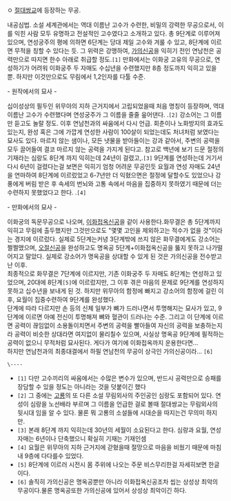 ㅇ [절대쌍교](%EC%A0%88%EB%8C%80%EC%8C%8D%EA%B5%90.md)에 등장하는 무공.

내공심법. 소설 세계관에서는 역대 이름난 고수가 수련한, 비밀의 강력한 무공으로서, 이를 익힌 사람 모두 유명하고 전설적인 고수였다고
소개하고 있다. 총 9단계로 이루어져 있으며, 연성궁주의 평에 의하면 6단계는 당대 제일 고수와 겨룰 수 있고, 8단계에 이르면 무적을 칭할
수 있다는 듯. 그 위력은 강맹하여, [가의신공](%EA%B0%80%EC%9D%98%EC%8B%A0%EA%B3%B5.md)을 익히기
전인 연남천은 공력만으로 따지면 한수 아래로 취급할 정도.`[1]` 만화에서는 이화궁 고유의 무공으로, 연성하기가 어려워 이화궁주 두 자매도
수십년을 수련했지만 8층 정도까지 익히고 있을 뿐. 하지만 이것만으로도 무림에서 1,2인자를 다툴 수준.

\- 원작에서의 묘사 -  

십이성상의 필두인 위무아의 지하 근거지에서 고립되었을때 처음 명칭이 등장하며, 역대 이름난 고수가 수련했다며 연성궁주가 그 이름을 줄줄
읖어댄다. .`[2]` 강소어는 그 이름만 듣고도 놀랄 정도. 이후 연남천과의 싸움에서 다시 언급. 회춘이나 노화방지의 효과도 있는지, 완성
혹은 그에 가깝게 연성한 사람이 100살이 되었는데도 처녀처럼 보였다는 묘사도 있다. 마르지 않는 샘이나, 모든 냇물을 받아들이는 강과
같아서, 주변의 공력을 모두 끌어들여 결코 마르지 않는 공력을 가지게 된다고. 참고로 백년에 보기 드문 절정의 기재라는 심랑도 8단계 까지
익히는데 24년이 걸렸고,.`[3]` 9단계를 연성하는데 거기서 다시 6년이 걸렸다는걸 보면은 익히기 엄청 어려운 무공인듯 요월과 연성
자매도 24년을 연마하여 8단계에 이르렀었고 6-7년만 더 익혔으면은 절정에 달할수도 있었으나 강풍에게 버림 받은 후 속세의 번뇌와 고통
속에서 마음을 집중하지 못하였기 때문에 더는 수련하지 못했었다고 한다. .`[4]`

\- 만화에서의 묘사 -  

이화궁의 독문무공으로 나오며,
[이화접옥신공](%EC%9D%B4%ED%99%94%EC%A0%91%EC%98%A5%EC%8B%A0%EA%B3%B5.md)을 같이
사용한다.화무결은 총 5단계까지 익히고 무림에 출두했지만 그것만으로도 "몇몇 고인을 제외하고는 적수가 없을 것"이라는 경지에 이르렀다.
실제로 5단계는커녕 3단계밖에 쓰지 않은 화무결에게도 강소어는 쩔쩔맸으며,
[오절신공](%EC%98%A4%EC%A0%88%EC%8B%A0%EA%B3%B5.md)을 완성하고도 명옥공 5단계+이화접옥신공을 뚫지
못하고 나가떨어지고 말았다. 실제로 강소어가 명옥공을 상대할 수 있게 된 것은 가의신공을 전수받고 난 이후.  
최종적으로 화무결은 7단계에 이르지만, 기존 이화궁주 두 자매도 8단계는 연성하고 있었으며, 20대에 8단계`[5]`에 이르렀지만, 그 이후
겪은 마음의 문제로 9단계를 연성하지 못하고 십수년을 보내게 된 것. 하지만 위무아의 함정에 빠지고 강소어의 함정에 걸린 이후, 요월이
집중수련하여 9단계를 완성했다.  
단계에 따라 다르지만 손 등의 신체 일부가 뼈가 드러나면서 투명해지는 묘사가 있고, 9단계에 이르면 아예 전신이 투명해져 뼈와 혈관이
드러나는 수준. 그리고 이 단계에 이르면 공력이 끊임없이 소용돌이치면서 주변의 공력을 빨아들여 자신의 공력을 보충하는지라 공력이 비슷한
상대라면 여지없이 물리칠수 있으며, 사실상 명옥공 9단계에 필적하는 공력이 없으니 무적처럼 묘사된다. 게다가 여기에 이화접옥까지
운용한다면...  
하지만 연남천과의 최종대결에서 하필 연남천의 무공이 상극인 가의신공이라... `[6]`

`\----`

  * `[1]` 다만 고수끼리의 싸움에서는 수많은 변수가 있으며, 반드시 공력만으로 승패를 장담할 수 있을 정도는 아니라는 것을 덧붙이긴 했다
  * `[2]` 그 중에는 [고룡](%EA%B3%A0%EB%A3%A1.md)의 또 다른 소설 무림외사의 주인공인 심랑도 포함되어 있다. 연성이 심랑을 노선배라 부르며 그 이름을 언급한 걸로 볼때 절대쌍교는 무림외사의 뒷시대 임을 알 수 있다. 물론 뭐 고룡의 소설들에 시대순을 따지는건 무의미 하지만.
  * `[3]` 본래 8단계 까지 익히는데 30년의 세월이 소요된다고 한다. 심랑과 요월, 연성 자매는 6년이나 단축했으니 확실히 기재는 기재인셈
  * `[4]` 요월은 위무아의 지하 근거지에 갇혔을때 절망으로 마음을 비웠기 때문에 마침내 9층에 다다를수 있었다. 
  * `[5]` 8단계에 이르러 시전시 몸 주위에 나오는 주문 비스무리한걸 자세히보면 한글이다.
  * `[6]` 솔직히 가의신공은 명옥공뿐만 아니라 이화접옥신공조차 씹는 상성상 최악의 무공이다.물론 명옥공또한 가의신공에 있어서 상성상 최악이긴 하다.


